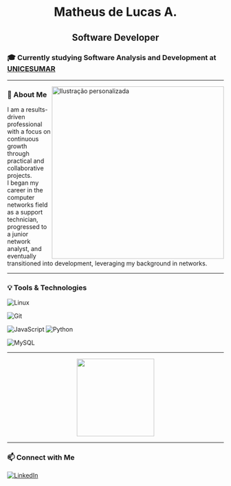 <h1 align="center">Matheus de Lucas A.</h1>
<h2 align="center">Software Developer</h2>
  
### 🎓 Currently studying Software Analysis and Development at [UNICESUMAR](https://www.unicesumar.edu.br/)
---

<img src="https://raw.githubusercontent.com/dlucas027/dlucas027/main/imagens/minha_ilustracao.png" width="400px" align="right" alt="Ilustração personalizada"> 

### **📌 About Me**  
I am a results-driven professional with a focus on continuous growth through practical and collaborative projects.  
I began my career in the computer networks field as a support technician, progressed to a junior network analyst, and eventually transitioned into development, leveraging my background in networks.

---

### **💡 Tools & Technologies**  
![Linux](https://img.shields.io/badge/Linux-FCC624?style=for-the-badge&logo=linux&logoColor=black) 

![Git](https://img.shields.io/badge/Git-F05032?style=for-the-badge&logo=git&logoColor=white)  

![JavaScript](https://img.shields.io/badge/JavaScript-F7DF1E?style=for-the-badge&logo=javascript&logoColor=black) ![Python](https://img.shields.io/badge/Python-3776AB?style=for-the-badge&logo=python&logoColor=white)  


![MySQL](https://img.shields.io/badge/MySQL-4479A1?style=for-the-badge&logo=mysql&logoColor=white)  

---

<div align="center">
  <img height="180em" src="https://github-readme-stats.vercel.app/api/top-langs/?username=dlucas027&layout=compact&langs_count=7&theme=dracula"/>
</div>

---

### 📫 **Connect with Me**  
[![LinkedIn](https://img.shields.io/badge/LinkedIn-0077B5?style=for-the-badge&logo=linkedin&logoColor=white)](https://www.linkedin.com/in/delucas027)
